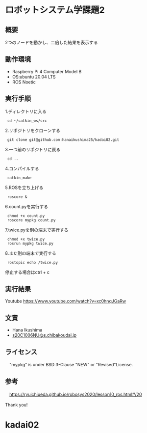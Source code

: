 # ロボットシステム学課題2

## 概要
2つのノードを動かし、二倍した結果を表示する

## 動作環境
- Raspberry Pi 4 Computer Model B
- OS:ubuntu 20.04 LTS
- ROS Noetic

## 実行手順
1.ディレクトリに入る
```
 cd ~/catkin_ws/src
```
2.リポジトリをクローンする
```
 git clone git@github.com:hanaikushima25/kadai02.git
```
3.一つ前のリポジトリに戻る
```
 cd ..
```
4.コンパイルする
```
 catkin_make
```
5.ROSを立ち上げる
```
 roscore &
```
6.count.pyを実行する
```
 chmod +x count.py   
 roscore mypkg count.py
```
7.twice.pyを別の端末で実行する
```
 chmod +x twice.py 
 rosrun mypkg twice.py
```
8.また別の端末で実行する
```
 rostopic echo /twice.py
```
停止する場合はctrl + c
## 実行結果
 Youtube https://www.youtube.com/watch?v=xc0hnqJGaRw
## 文責
 - Hana Ikushima
 - s20C1006NU@s.chibakoudai.jp
## ライセンス
　"mypkg" is under BSD 3-Clause "NEW" or "Revised"License.
 
## 参考
　https://ryuichiueda.github.io/robosys2020/lesson10_ros.html#/20
 
 Thank you!
　
# kadai02
